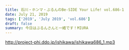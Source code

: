 ```yaml
---
title: 石川・ホンマ・ぶるんのBe-SIDE Your Life! vol.686-1
date: July 21, 2019
tags: ['2019', 'July 2019', 'vol.686']
draft: false
summary: 今日はぶるんさんと一緒です！MIURA
---
```


http://project-phi.ddo.jp/ishikawa/ishikawa686_1.mp3
